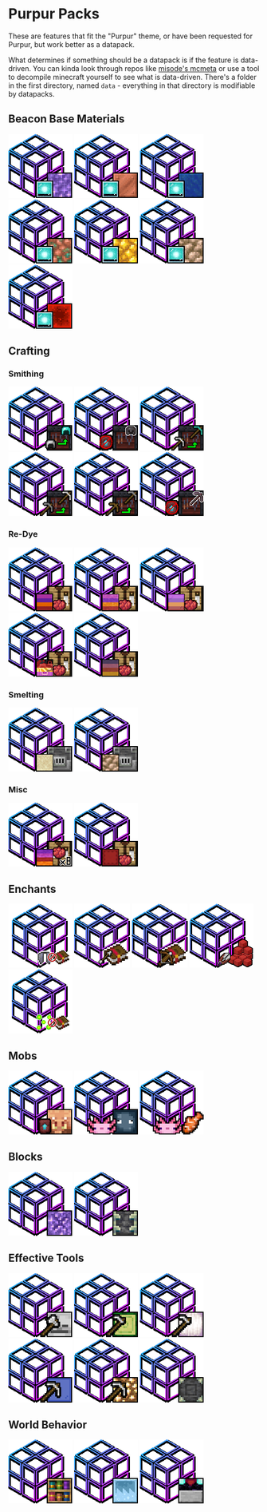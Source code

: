 # Purpur Packs
These are features that fit the "Purpur" theme, or have been requested for Purpur, but work better as a datapack.

What determines if something should be a datapack is if the feature is data-driven. You can kinda look through repos like [misode's mcmeta](https://github.com/misode/mcmeta/tree/summary) or use a tool to decompile minecraft yourself to see what is data-driven. 
There's a folder in the first directory, named `data` - everything in that directory is modifiable by datapacks.

## Beacon Base Materials
[![](/packs/beacon_base/amethyst/pack.png "Amethyst Blocks Can Be Used As A Beacon Base. Amethyst Shards Can Be Used As A Beacon Payment Item.")](https://modrinth.com/project/EP4tesbZ/versions)
[![](/packs/beacon_base/copper/pack.png "Copper Blocks Can Be Used As A Beacon Base. Copper Ingots Can Be Used As A Beacon Payment Item")](https://modrinth.com/project/zFdrE9Wt/versions)
[![](/packs/beacon_base/lapis/pack.png "Lapis Blocks Can Be Used As A Beacon Base. Lapis Lazuli Can Be Used As A Beacon Payment Item")](https://modrinth.com/project/gDqoouES/versions)
[![](/packs/beacon_base/raw_copper/pack.png "Raw Copper Blocks Can Be Used As A Beacon Base. Raw Copper Can Be Used As A Beacon Payment Item")](https://modrinth.com/project/ItRpuGf4/versions)
[![](/packs/beacon_base/raw_gold/pack.png "Raw Gold Blocks Can Be Used As A Beacon Base. Raw Gold Can Be Used As A Beacon Payment Item")](https://modrinth.com/project/MqaYXlAP/versions)
[![](/packs/beacon_base/raw_iron/pack.png "Raw Iron Blocks Can Be Used As A Beacon Base. Raw Iron Can Be Used As A Beacon Payment Item")](https://modrinth.com/project/8iJVgUtF/versions)
[![](/packs/beacon_base/redstone/pack.png "Redstone Blocks Can Be Used As A Beacon Base. Redstone Dust Can Be Used As A Beacon Payment Item")](https://modrinth.com/project/I2neFSkP/versions)

## Crafting 
### Smithing
[![](/packs/crafting/smithing/armor/iron_to_diamond/pack.png "Upgrade Iron Armor to Diamond Armor")](https://modrinth.com/project/UwL3n8Ei/versions)
[![](/packs/crafting/smithing/armor/netherite_no_template/pack.png "Upgrade Diamond Armor to Netherite Without A Template")](https://modrinth.com/project/t5xqR0AK/versions)
[![](/packs/crafting/smithing/tools/iron_to_diamond/pack.png "Upgrade Iron Tools To Diamond Ones")](https://modrinth.com/project/fOi8LwAw/versions)
[![](/packs/crafting/smithing/tools/stone_to_iron/pack.png "Upgrade Stone Tools To Iron Ones")](https://modrinth.com/project/8zLmjJ4K/versions)
[![](/packs/crafting/smithing/tools/wooden_to_stone/pack.png "Upgrade Wood Tools To Stone Ones")](https://modrinth.com/project/fEg9tXQ6/versions)
[![](/packs/crafting/smithing/tools/netherite_no_template/pack.png "Upgrade Diamond Tools to Netherite Without A Template")](https://modrinth.com/project/R1WCIhLq/versions)
### Re-Dye
[![](/packs/crafting/re_dye/concrete/pack.png "Re-Dye All Colors Of Concrete")](https://modrinth.com/project/1hrzfBkm/versions)
[![](/packs/crafting/re_dye/concrete_powder/pack.png "Re-Dye All Colors Of Concrete Powder")](https://modrinth.com/project/DUoieMnq/versions)
[![](/packs/crafting/re_dye/glass/pack.png "Re-Dye All Colors Of Glass")](https://modrinth.com/project/sbHA4Z4I/versions)
[![](/packs/crafting/re_dye/glazed_terracotta/pack.png "Re-Dye All Colors Of Glazed Terracotta")](https://modrinth.com/project/mBcDOO3o/versions)
[![](/packs/crafting/re_dye/terracotta/pack.png "Re-Dye All Colors Of Terracotta")](https://modrinth.com/project/lANiwxxT/versions)
### Smelting
[![](/packs/crafting/smelting/blasting_smelts_glass/pack.png "Blasting Furnace Smelts Glass")](https://modrinth.com/project/yQr7wOEY/versions)
[![](/packs/crafting/smelting/raw_ore_blocks/pack.png "Smelt Raw Ore Blocks")](https://modrinth.com/project/Sue2z8Bl/versions)
### Misc
[![](/packs/crafting/misc/more_dyed_wool_and_carpet/pack.png "Craft 8 Wool Or Carpet Instead Of One At A Time")](https://modrinth.com/project/z9M75QAX/versions)
[![](/packs/crafting/misc/one_step_dyed_shulker_boxes/pack.png "Craft Dyed Shulkers From Scratch")](https://modrinth.com/project/cNHq7t9M/versions)

## Enchants

[![](/packs/enchant/elytra_ignores_unbreaking/pack.png "Disables Unbreaking From Working On Elytra")](https://modrinth.com/project/QZKMChtj/versions)
[![](/packs/enchant/infinity_and_mending_bows/pack.png "Infinity And Mending Can Be Placed On The Same Bow")](https://modrinth.com/project/NLzRxVcC/versions)
[![](/packs/enchant/infinity_on_crossbow/pack.png "Infinity Can Be Placed On A Crossbow")](https://modrinth.com/project/rvzRe1CC/versions)
[![](/packs/enchant/looting_on_shears/pack.png "Looting Works On Shears")](https://modrinth.com/project/qwRhepin/versions)
[![](/packs/enchant/remove_mending/pack.png "Remove Mending And It's Functionality")](https://modrinth.com/project/imR8I7dT/versions)

## Mobs
[![](/packs/mobs/loot_tables/bartering_rebalance/pack.png "Rebalance The Piglin Bartering Loot Table")](https://modrinth.com/project/fffp1OgS/versions)
[![](/packs/mobs/behavior/axolotl_ignore_passives/pack.png "Axolotls Do Not Attack Passive Mobs")](https://modrinth.com/project/uqr5V1OT/versions)
[![](/packs/mobs/behavior/axolotl_breed_with_tropical_fish_item/pack.png "Axolotls Breed With The Tropical Fish Item")](https://modrinth.com/project/ZLRxxRmh/versions)

## Blocks
[![](/packs/blocks/silk_touch/budding_amethyst/pack.png "Pick Up Budding Amethyst Blocks With Silk Touch")](https://modrinth.com/project/7P6tQJuB/versions)
[![](/packs/blocks/silk_touch/reinforced_deepslate/pack.png "Pick Up Reinforced Deepslate Blocks With Silk Touch")](https://modrinth.com/project/B92jc48r/versions)


## Effective Tools
[![](/packs/effective_tools/axe_skulls/pack.png "Skulls And Heads Break Faster With An Axe")](https://modrinth.com/project/S7cHoMDR/versions)
[![](/packs/effective_tools/hoe_cactus/pack.png "Cactus Breaks Faster With A Hoe")](https://modrinth.com/project/Xqq7IBeE/versions)
[![](/packs/effective_tools/hoe_froglights/pack.png "Froglights Break Faster Using A Hoe")](https://modrinth.com/project/dpLYDTiH/versions)
[![](/packs/effective_tools/pickaxe_glass/pack.png "Glass Breaks Faster With A Pickaxe")](https://modrinth.com/project/y87pO5HP/versions)
[![](/packs/effective_tools/pickaxe_light_source_blocks/pack.png "Light Source Blocks Break Faster With A Pickaxe")](https://modrinth.com/project/ERLjKg7g/versions)
[![](/packs/effective_tools/pickaxe_reinforced_deepslate/pack.png "Reinforced Deepslate Breaks Faster With A Pickaxe")](https://modrinth.com/project/kbuqezYO/versions)

## World Behavior
[![](/packs/world/behavior/chiseled_bookshelves_add_enchantment_power/pack.png "Chiseled Bookshelves Add To Enchantment Power")](https://modrinth.com/project/504BLPX7/versions)
[![](/packs/world/behavior/four_new_paintings_are_placeable/pack.png "The Four New Paintings Are Placeable")](https://modrinth.com/project/UDhPA1TM/versions)
[![](/packs/world/behavior/transparent_blocks_in_enchant_area/pack.png "Transparent Blocks Do Not Reduce Enchant Power In Enchant Area")](https://modrinth.com/project/NhxPgV4c/versions)
